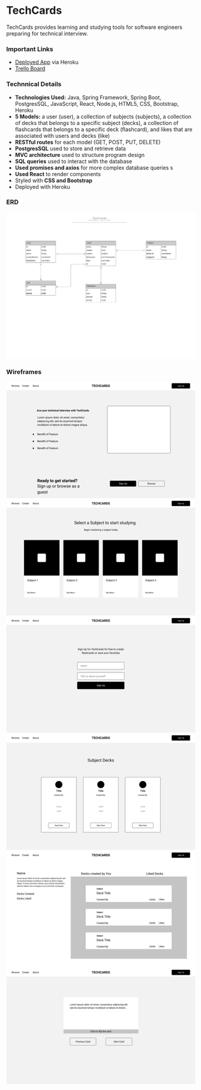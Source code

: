 # TechCards

TechCards provides learning and studying tools for software engineers preparing for technical interview.

### Important Links

* [Deployed App](https://mysterious-stream-35285.herokuapp.com/) via Heroku
* [Trello Board](https://trello.com/b/gH2YZahL/techcards)

### Technnical Details

* __Technologies Used:__ Java, Spring Framework, Spring Boot, PostgresSQL, JavaScript, React, Node.js, HTML5, CSS, Bootstrap, Heroku
* __5 Models:__ a user (user), a collection of subjects (subjects), a collection of decks that belongs to a specific subject (decks), a collection of flashcards that belongs to a specific deck (flashcard), and likes that are associated with users and decks (like)
* __RESTful routes__ for each model (GET, POST, PUT, DELETE) 
* __PostgresSQL__ used to store and retrieve data
* __MVC architecture__ used to structure program design
* __SQL queries__ used to interact with the database
* __Used promises and axios__ for more complex database queries s
* __Used React__ to render components
* Styled with __CSS and Bootstrap__
* Deployed with Heroku

### ERD 
![ERD](images/TechCardsERD.png)

### Wireframes
![Wireframe 1](images/Home.png)
![Wireframe 2](images/Browse.png)
![Wireframe 3](images/SignUp.png)
![Wireframe 4](images/Subject.png)
![Wireframe 5](images/UserAccount.png)
![Wireframe 6](images/Cards.png)



